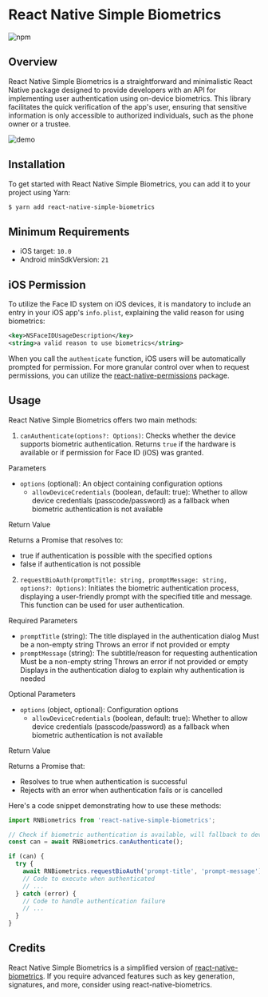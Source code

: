 # React Native Simple Biometrics

![npm](https://img.shields.io/npm/v/react-native-simple-biometrics?color=%231F7AE0)

## Overview

React Native Simple Biometrics is a straightforward and minimalistic React Native package designed to provide developers with an API for implementing user authentication using on-device biometrics. This library facilitates the quick verification of the app's user, ensuring that sensitive information is only accessible to authorized individuals, such as the phone owner or a trustee.

![demo](./demo.gif?raw=true 'demo')

## Installation

To get started with React Native Simple Biometrics, you can add it to your project using Yarn:

```bash
$ yarn add react-native-simple-biometrics
```

## Minimum Requirements

- iOS target: `10.0`
- Android minSdkVersion: `21`

## iOS Permission

To utilize the Face ID system on iOS devices, it is mandatory to include an entry in your iOS app's `info.plist`, explaining the valid reason for using biometrics:

```xml
<key>NSFaceIDUsageDescription</key>
<string>a valid reason to use biometrics</string>
```

When you call the `authenticate` function, iOS users will be automatically prompted for permission. For more granular control over when to request permissions, you can utilize the [react-native-permissions](https://www.npmjs.com/package/react-native-permissions) package.

## Usage

React Native Simple Biometrics offers two main methods:

1. `canAuthenticate(options?: Options)`: Checks whether the device supports biometric authentication. Returns `true` if the hardware is available or if permission for Face ID (iOS) was granted.

Parameters

- `options` (optional): An object containing configuration options
  - `allowDeviceCredentials` (boolean, default: true): Whether to allow device credentials (passcode/password) as a fallback when biometric authentication is not available

Return Value

Returns a Promise<boolean> that resolves to:

- true if authentication is possible with the specified options
- false if authentication is not possible

2. `requestBioAuth(promptTitle: string, promptMessage: string, options?: Options)`: Initiates the biometric authentication process, displaying a user-friendly prompt with the specified title and message. This function can be used for user authentication.

Required Parameters

- `promptTitle` (string): The title displayed in the authentication dialog
  Must be a non-empty string
  Throws an error if not provided or empty
- `promptMessage` (string): The subtitle/reason for requesting authentication
  Must be a non-empty string
  Throws an error if not provided or empty
  Displays in the authentication dialog to explain why authentication is needed

Optional Parameters

- `options` (object, optional): Configuration options
  - `allowDeviceCredentials` (boolean, default: true): Whether to allow device credentials (passcode/password) as a fallback when biometric authentication is not available

Return Value

Returns a Promise<boolean> that:

- Resolves to true when authentication is successful
- Rejects with an error when authentication fails or is cancelled

Here's a code snippet demonstrating how to use these methods:

```javascript
import RNBiometrics from 'react-native-simple-biometrics';

// Check if biometric authentication is available, will fallback to device passcode by default if not
const can = await RNBiometrics.canAuthenticate();

if (can) {
  try {
    await RNBiometrics.requestBioAuth('prompt-title', 'prompt-message');
    // Code to execute when authenticated
    // ...
  } catch (error) {
    // Code to handle authentication failure
    // ...
  }
}
```

## Credits

React Native Simple Biometrics is a simplified version of [react-native-biometrics](https://www.npmjs.com/package/react-native-biometrics). If you require advanced features such as key generation, signatures, and more, consider using react-native-biometrics.
